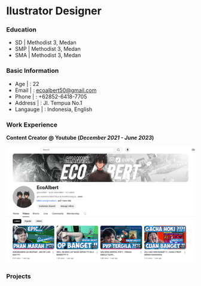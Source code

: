 # Ilustrator Designer

### Education
- SD  | Methodist 3, Medan
- SMP | Methodist 3, Medan
- SMA | Methodist 3, Medan

### Basic Information
- Age      | : 22
- Email    | : ecoalbert50@gmail.com
- Phone    | : +62852-6418-7705
- Address  | : Jl. Tempua No.1
- Langauge | : Indonesia, English

### Work Experience
**Content Creator @ Youtube (_December 2021 - June 2023_)**

![Image](/assets/img/Youtube.png)

### Projects
